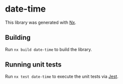 # date-time

This library was generated with [Nx](https://nx.dev).

## Building

Run `nx build date-time` to build the library.

## Running unit tests

Run `nx test date-time` to execute the unit tests via [Jest](https://jestjs.io).

